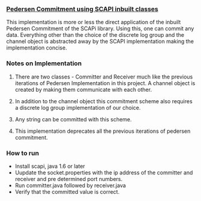 ### [Pedersen Commitment using SCAPI inbuilt classes](http://scapi.readthedocs.io/en/latest/interactive_layer/commitments.html?highlight=pedersen%20commitment)

This implementation is more or less the direct application of the inbuilt Pedersen Commitment of the SCAPi library. Using this, one can commit any data. Everything other than the choice of the discrete log group and the channel object is abstracted away by the SCAPI implementation making the implementation concise.

### Notes on Implementation
1. There are two classes - Committer and Receiver much like the previous iterations of Pedersen Implementation in this project. A channel object is created by making them communicate with each other. 

2. In addition to the channel object this commitment scheme also requires a discrete log group implementation of our choice.

3. Any string can be committed with this scheme.

4. This implementation deprecates all the previous iterations of pedersen commitment.  

### How to run
* Install scapi, java 1.6 or later
* Uupdate the socket.properties with the ip address of the committer and receiver and pre determined port numbers.
* Run committer.java followed by receiver.java
* Verify that the committed value is correct.
